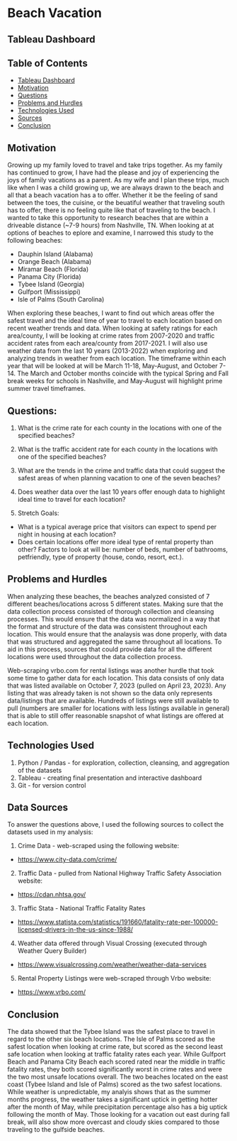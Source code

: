 # Beach Vacation

## Tableau Dashboard


## Table of Contents
- [Tableau Dashboard](#tableau-dashboard)
- [Motivation](#motivation)
- [Questions](#questions)
- [Problems and Hurdles](#problems-and-hurdles)
- [Technologies Used](#technologies-used)
- [Sources](#data-sources)
- [Conclusion](#conclusion)

## Motivation
Growing up my family loved to travel and take trips together.  As my family has continued to grow, I have had the please and joy of experiencing the joys of family vacations as a parent.  As my wife and I plan these trips, much like when I was a child growing up, we are always drawn to the beach and all that a beach vacation has a to offer.  Whether it be the feeling of sand between the toes, the cuisine, or the beuatiful weather that traveling south has to offer, there is no feeling quite like that of traveling to the beach.  I  wanted to take this opportunity to research beaches that are within a driveable distance (~7-9 hours) from Nashville, TN.  When looking at at options of beaches to eplore and examine, I narrowed this study to the following beaches:

- Dauphin Island (Alabama)
- Orange Beach (Alabama)
- Miramar Beach (Florida)
- Panama City (Florida)
- Tybee Island (Georgia)
- Gulfport (Mississippi)
- Isle of Palms (South Carolina)

When exploring these beaches, I want to find out which areas offer the safest travel and the ideal time of year to travel to each location based on recent weather trends and data.  When looking at safety ratings for each area/county, I will be looking at crime rates from 2007-2020 and traffic accident rates from each area/county from 2017-2021.  I will also use weather data from the last 10 years (2013-2022) when exploring and analyzing trends in weather from each location.  The timeframe within each year that will be looked at will be March 11-18, May-August, and October 7-14.  The March and October months coincide with the typical Spring and Fall break weeks for schools in Nashville, and May-August will highlight prime summer travel timeframes.

## Questions:

1. What is the crime rate for each county in the locations with one of the specified beaches?
2. What is the traffic accident rate for each county in the locations with one of the specified beaches?
3. What are the trends in the crime and traffic data that could suggest the safest areas of when planning vacation to one of the seven beaches?
4. Does weather data over the last 10 years offer enough data to highlight ideal time to travel for each location?

5. Stretch Goals:
- What is a typical average price that visitors can expect to spend per night in housing at each location?
- Does certain locations offer more ideal type of rental property than other?  Factors to look at will be: number of beds, number of bathrooms, petfriendly, type of property (house, condo, resort, ect.).

## Problems and Hurdles
When analyzing these beaches, the beaches analyzed consisted of 7 different beaches/locations across 5 different states.  Making sure that the data collection process consisted of thorough collection and cleansing processes.  This would ensure that the data was normalized in a way that the format and structure of the data was consistent throughout each location.  This would ensure that the analaysis was done properly, with data that was structured and aggregated the same throughout all locations.  To aid in this process, sources that could provide data for all the different locations were used throughout the data collection process.  

Web-scraping vrbo.com for rental listings was another hurdle that took some time to gather data for each location.  This data consists of only data that was listed available on October 7, 2023 (pulled on April 23, 2023).  Any listing that was already taken is not shown so the data only represents data/listings that are available.  Hundreds of listings were still available to pull (numbers are smaller for locations with less listings available in general) that is able to still offer reasonable snapshot of what listings are offered at each location.

## Technologies Used
1. Python / Pandas - for exploration, collection, cleansing, and aggregation of the datasets
2. Tableau - creating final presentation and interactive dashboard
3. Git - for version control

## Data Sources
To answer the questions above, I used the following sources to collect the datasets used in my analysis:

1. Crime Data - web-scraped using the following website:
- https://www.city-data.com/crime/
2. Traffic Data - pulled from National Highway Traffic Safety Association website:
- https://cdan.nhtsa.gov/
3. Traffic Stata - National Traffic Fatality Rates
- https://www.statista.com/statistics/191660/fatality-rate-per-100000-licensed-drivers-in-the-us-since-1988/
4. Weather data offered through Visual Crossing (executed through Weather Query Builder)
- https://www.visualcrossing.com/weather/weather-data-services
5. Rental Property Listings were web-scraped through Vrbo website:
- https://www.vrbo.com/

## Conclusion
The data showed that the Tybee Island was the safest place to travel in regard to the other six beach locations.  The Isle of Palms scored as the safest location when looking at crime rate, but scored as the second least safe location when looking at traffic fatality rates each year.  While Gulfport Beach and Panama City Beach each scored rated near the middle in traffic fatality rates, they both scored significantly worst in crime rates and were the two most unsafe locations overall.  The two beaches located on the east coast (Tybee Island and Isle of Palms) scored as the two safest locations.  While weather is unpredictable, my analyis shows that as the summer months progress, the weather takes a significant uptick in getting hotter after the month of May, while precipitation percentage also has a big uptick following the month of May.  Those looking for a vacation out east during fall break, will also show more overcast and cloudy skies compared to those traveling to the gulfside beaches.
